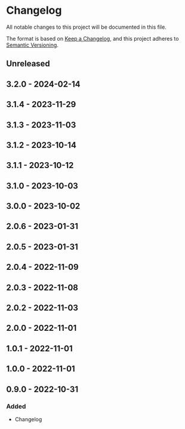 # Changelog

All notable changes to this project will be documented in this file.

The format is based on [Keep a Changelog](https://keepachangelog.com/en/1.0.0/),
and this project adheres to [Semantic Versioning](https://semver.org/spec/v2.0.0.html).

## Unreleased

## 3.2.0 - 2024-02-14

## 3.1.4 - 2023-11-29

## 3.1.3 - 2023-11-03

## 3.1.2 - 2023-10-14

## 3.1.1 - 2023-10-12

## 3.1.0 - 2023-10-03

## 3.0.0 - 2023-10-02

## 2.0.6 - 2023-01-31

## 2.0.5 - 2023-01-31

## 2.0.4 - 2022-11-09

## 2.0.3 - 2022-11-08

## 2.0.2 - 2022-11-03

## 2.0.0 - 2022-11-01

## 1.0.1 - 2022-11-01

## 1.0.0 - 2022-11-01

## 0.9.0 - 2022-10-31
### Added
- Changelog
